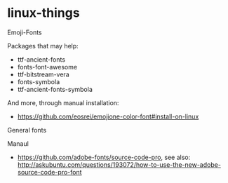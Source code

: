 # linux-things

Emoji-Fonts

Packages that may help:

* ttf-ancient-fonts
* fonts-font-awesome
* ttf-bitstream-vera  
* fonts-symbola 
* ttf-ancient-fonts-symbola

And more, through manual installation:

* https://github.com/eosrei/emojione-color-font#install-on-linux

General fonts

Manaul

* https://github.com/adobe-fonts/source-code-pro, see also: http://askubuntu.com/questions/193072/how-to-use-the-new-adobe-source-code-pro-font

